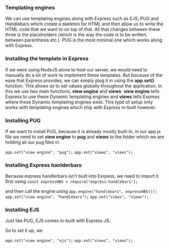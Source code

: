 ### Templating engines

We can use templating engines along with Express such as EJS, PUG and Handlebars which create a skeleton for HTML and then allow us to write the HTML code that we want to on top of that. All that changes between these three is the placeholders (which is the way the code is to be written, between paranthesis etc.). PUG is the most minimal one which works along with Express.

### Installing the template in Express

If we were using NodeJS alone to host our server, we would need to manually do a lot of work to implement these templates. But because of the ease that Express provides, we can simply plug it in using the **app.set()** function. This allows us to set values globally throughout the application. In this we use two main functions, **view engine** and **views**. **view engine** tells Express to use these Dynamic templating engines and **views** tells Express where these Dynamic templating engines exist. This type of setup only works with templating engines which ship with Express in-built however.

### Installing PUG

If we want to install PUG, because it is already mostly built-in, in our app.js file we need to set **view engine** to **pug** and **views** to the folder which we are holding all our pug files in.

`app.set("view engine", "pug");`
`app.set("views", "views");`

### Installing Express hanlderbars

Because express handlerbars isn't built into Exrpess, we need to import it first using
`const expressHBS = require("express-handlebars");`

and then call the engine using
`app.engine("handlebars", expressHBS());`
`app.set("view engine", "handlebars");`
`app.set("views", "views");`

### Installing EJS

Just like PUG, EJS comes in-built with Express JS.

So to set it up, we

`app.set("view engine", "ejs");`
`app.set("views", "views");`
